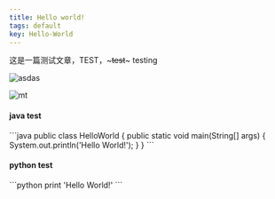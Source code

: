 ```yaml
---
title: Hello world!
tags: default
key: Hello-World
---
```

这是一篇测试文章，TEST，~~~test~~~ testing

![asdas](https://Ashesltz.github.io/tree/main/picture/1658483539482.png)

![mt](http://pcingola.github.io/SnpEff/images/genBank_2.png)
<h4>java test</h4>
```java
public class HelloWorld {
    public static void main(String[] args) {
        System.out.println('Hello World!');
    }
}
```

<h4>python test</h4>
```python
print 'Hello World!'
```
